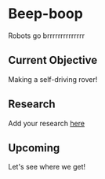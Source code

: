 # Beep-boop
Robots go brrrrrrrrrrrrrr
## Current Objective
Making a self-driving rover!
## Research
Add your research [here](research/useful_links.md)
## Upcoming
Let's see where we get!
